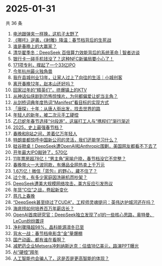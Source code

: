 # 2025-01-31

共 36 条

<!-- BEGIN 36KR -->
<!-- 最后更新时间 2025-01-31 20:19:26 +0800 -->
1. [电池跟弹夹一样换，这机子太野了](https://36kr.com/p/3146029578984198)
1. [《哪吒》逆袭，《射雕》降温：春节档背后的生死战](https://36kr.com/p/3144542038628866)
1. [谁是春晚上的大赢家？](https://36kr.com/p/3144725655125768)
1. [清华翟季冬：DeepSeek 百倍算力效能背后的系统革命 | 智者访谈](https://36kr.com/p/3144835983071750)
1. [银行卡一碰手机钱没了？这种NFC新骗局要小心了！](https://36kr.com/p/3143671575723777)
1. [171项专利，撑起了一个33亿IPO](https://36kr.com/p/3144947090201344)
1. [今年杭州最火独角兽](https://36kr.com/p/3144890438670853)
1. [我在县城创业13年，让家人过上了向往的生活｜小城创客](https://36kr.com/p/3145091743783686)
1. [离开春晚12年，赵本山还好吗？](https://36kr.com/p/3144956882262789)
1. [回家过年的“精英们”，挤爆镇上的KTV](https://36kr.com/p/3145901837712902)
1. [从神话仙侠剧到恐怖惊悚片，为何都偏爱让蛇当主角？](https://36kr.com/p/3144821538619144)
1. [从剑桥词典年度热词“Manifest”看目标的实现方式](https://36kr.com/p/3115577874223369)
1. [「唐探」十年：从唐人街出发，找去世界的路](https://36kr.com/p/3145378670526208)
1. [年轻人的新年，被二次元手工硬控](https://36kr.com/p/3145238974053896)
1. [乙巳蛇年春节选择“分段游”，这届打工人与“携程们”渐行渐近](https://36kr.com/p/3145396460240385)
1. [2025，史上最强春节档？](https://36kr.com/p/3144470037617154)
1. [春晚和B站之间，差着亿万年轻人](https://36kr.com/p/3144053567815424)
1. [特朗普都惊呼中国新公司的灵活，我们还能学习什么？](https://36kr.com/p/3142032131037960)
1. [硅谷掀桌！DeepSeek遭OpenAI和Anthropic围剿，美国网友都看不下去了](https://36kr.com/p/3144853084871433)
1. [开年最大IPO敲钟了，570亿](https://36kr.com/p/3144538996054786)
1. [11年票房超78亿！“男主角”家喻户晓，春节档没它不完整？](https://36kr.com/p/3143821471898116)
1. [春晚带火一大波同款，有爆品全网热卖上千万元](https://36kr.com/p/3143835920947712)
1. [1.6万亿！微信「蓝包」的野心，藏不住了？](https://36kr.com/p/3143811311819527)
1. [过个年，有多少家庭因洗碗机而吵架？](https://36kr.com/p/3144542456912647)
1. [DeepSeek遭美大规模网络攻击，美方反应引发热议](https://36kr.com/p/3143378890440193)
1. [年货“C位”之战，卷起新变化](https://36kr.com/p/3143817214663433)
1. [蒋凡上春晚](https://36kr.com/p/3143754704994052)
1. [“DeepSeek甚至绕过了CUDA”，工程师灵魂提问：英伟达护城河还在吗？](https://36kr.com/p/3143877560589065)
1. [海底捞如何培养百万年薪店长？](https://36kr.com/p/3140471061912327)
1. [OpenAI首席研究官：DeepSeek独立发现了o1的一些核心思路，奥特曼、LeCun纷纷置评](https://36kr.com/p/3143806457797121)
1. [净利骤降超98%，晶科能源凛冬已至](https://36kr.com/p/3143247417720322)
1. [背水一战：春节档电影含“金”量爆棚](https://36kr.com/p/3143296520076804)
1. [国产动画，都有谁在看啊？](https://36kr.com/p/3143549954244354)
1. [减肥药企业Metsera冲刺纳斯达克：估值18亿美元，路演PPT曝光](https://36kr.com/p/3142039131970307)
1. [AI“硬控”拜年](https://36kr.com/p/3143094561741320)
1. [人工智能也会骗人了，这是否是更高智能的体现？](https://36kr.com/p/3129680244185096)
<!-- END 36KR -->
